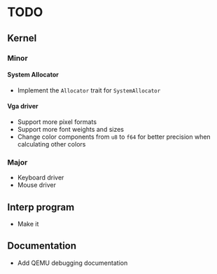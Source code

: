 # TODO

## Kernel

### Minor

#### System Allocator

- Implement the `Allocator` trait for `SystemAllocator`

#### Vga driver

- Support more pixel formats
- Support more font weights and sizes
- Change color components from `u8` to `f64` for better precision when
  calculating other colors

### Major

- Keyboard driver
- Mouse driver

## Interp program

- Make it

## Documentation

- Add QEMU debugging documentation
